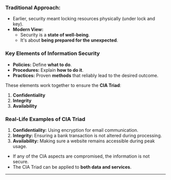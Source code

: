 ### **Traditional Approach:**

- Earlier, security meant locking resources physically (under lock and key).
- **Modern View:**
    - Security is a **state of well-being**.
    - It's about **being prepared for the unexpected**.

### **Key Elements of Information Security**

- **Policies:** Define **what to do**.
- **Procedures:** Explain **how to do it**.
- **Practices:** Proven **methods** that reliably lead to the desired outcome.

These elements work together to ensure the **CIA Triad**:

1. **Confidentiality**
2. **Integrity**
3. **Availability**

### **Real-Life Examples of CIA Triad**

1. **Confidentiality:** Using encryption for email communication.
2. **Integrity:** Ensuring a bank transaction is not altered during processing.
3. **Availability:** Making sure a website remains accessible during peak usage.

- If any of the CIA aspects are compromised, the information is not secure.
- The CIA Triad can be applied to **both data and services**.

---
